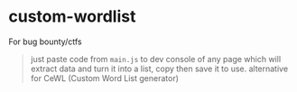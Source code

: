 # custom-wordlist
For bug bounty/ctfs
> just paste code from `main.js` to dev console of any page which will extract data and turn it into a list, copy then save it to use.
> alternative for CeWL (Custom Word List generator)
